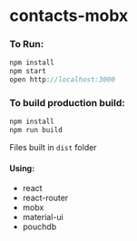 # contacts-mobx

### To Run:

```javascript
npm install
npm start
open http://localhost:3000
```

### To build production build:
```javascript
npm install
npm run build
```
Files built in `dist` folder

#### Using:
+ react
+ react-router
+ mobx
+ material-ui
+ pouchdb
